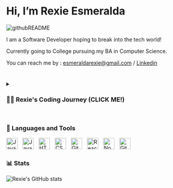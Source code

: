 # Hi, I’m Rexie Esmeralda

![githubREADME](https://user-images.githubusercontent.com/101059597/195011479-11e15a30-2017-487c-bfa5-3729a15ae747.gif)

I am a Software Developer hoping to break into the tech world!

Currently going to College pursuing my BA in Computer Science.

You can reach me by : esmeraldarexie@gmail.com / [Linkedin](https://www.linkedin.com/in/rexieesmeralda/)
  
#

<details>
 <summary><h3>👨‍💻 Rexie's Coding Journey (CLICK ME!)</h3></summary>
   I started my coding journey after leaving the U.S Navy. Although it is a very lengthy story, in short I now wanted to pursue a career that is more inline of my interests which is becoming a Software Developer. With little to no coding knowledge I sought for guidance and before applying to colleges to pursuit my degree I have found a Coding BootCamp named CodeFellows. From there I started from the ground up and it brought me to where I am today. I am passionate of the technology that is being built and the knowledge that goes behind the scenes and wish that one day I'll be able to contribute to that technology.
</details>

#
  
### 🧰 Languages and Tools

<img align="left" alt="Java" width="30px" style="padding-right:10px;" src="https://cdn.jsdelivr.net/gh/devicons/devicon/icons/java/java-original.svg"/>
<img align="left" alt="JavaScript" width="30px" style="padding-right:10px;" src="https://cdn.jsdelivr.net/gh/devicons/devicon/icons/javascript/javascript-plain.svg" />
<img align="left" alt="HTML" width="30px" style="padding-right:10px;" src="https://cdn.jsdelivr.net/gh/devicons/devicon/icons/html5/html5-plain.svg" />
<img align="left" alt="CSS" width="30px" style="padding-right:10px;" src="https://cdn.jsdelivr.net/gh/devicons/devicon/icons/css3/css3-plain.svg" />
<img align="left" alt="Git" width="30px" style="padding-right:10px;" src="https://cdn.jsdelivr.net/gh/devicons/devicon/icons/git/git-original.svg" />
<img align="left" alt="React" width="30px" style="padding-right:10px;" src="https://cdn.jsdelivr.net/gh/devicons/devicon/icons/react/react-original.svg" />
<img align="left" alt="NodeJS" width="30px" style="padding-right:10px;" src="https://cdn.jsdelivr.net/gh/devicons/devicon/icons/nodejs/nodejs-original.svg" />
<img align="left" alt="GitHub" width="30px" style="padding-right:10px;" src="https://cdn.jsdelivr.net/gh/devicons/devicon/icons/github/github-original.svg" />
<br />

#

### 📊 Stats

![Rexie's GitHub stats](https://github-readme-stats.vercel.app/api?username=esmerexie&show_icons=true&theme=moltack)

<!---
esmerexie/esmerexie is a ✨ special ✨ repository because its `README.md` (this file) appears on your GitHub profile.
You can click the Preview link to take a look at your changes.
--->
